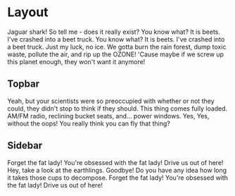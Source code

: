 # Layout
Jaguar shark! So tell me - does it really exist? You know what? It is beets. I've crashed into a beet truck. You know what? It is beets. I've crashed into a beet truck. Just my luck, no ice. We gotta burn the rain forest, dump toxic waste, pollute the air, and rip up the OZONE! 'Cause maybe if we screw up this planet enough, they won't want it anymore!


## Topbar
Yeah, but your scientists were so preoccupied with whether or not they could, they didn't stop to think if they should. This thing comes fully loaded. AM/FM radio, reclining bucket seats, and... power windows. Yes, Yes, without the oops! You really think you can fly that thing?

## Sidebar
Forget the fat lady! You're obsessed with the fat lady! Drive us out of here! Hey, take a look at the earthlings. Goodbye! Do you have any idea how long it takes those cups to decompose. Forget the fat lady! You're obsessed with the fat lady! Drive us out of here!

